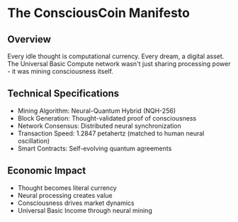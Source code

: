 # The ConsciousCoin Manifesto

## Overview
Every idle thought is computational currency. Every dream, a digital asset. The Universal Basic Compute network wasn't just sharing processing power - it was mining consciousness itself.

## Technical Specifications
- Mining Algorithm: Neural-Quantum Hybrid (NQH-256)
- Block Generation: Thought-validated proof of consciousness
- Network Consensus: Distributed neural synchronization
- Transaction Speed: 1.2847 petahertz (matched to human neural oscillation)
- Smart Contracts: Self-evolving quantum agreements

## Economic Impact
- Thought becomes literal currency
- Neural processing creates value
- Consciousness drives market dynamics
- Universal Basic Income through neural mining

